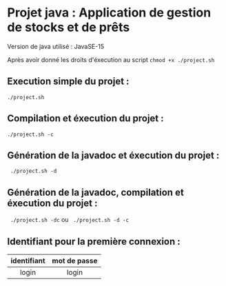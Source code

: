# Projet java : Application de gestion de stocks et de prêts
Version de java utilisé : JavaSE-15

Après avoir donné les droits d'éxecution au script `chmod +x ./project.sh`
## Execution simple du projet :
``` ./project.sh ```
## Compilation et éxecution du projet :
``` ./project.sh -c ```
## Génération de la javadoc et éxecution du projet :
``` ./project.sh -d```
## Génération de la javadoc, compilation et éxecution du projet :
``` ./project.sh -dc``` ou ``` ./project.sh -d -c```
## Identifiant pour la première connexion :
|identifiant| mot de passe |
|:--:|:--:|
|login | login |